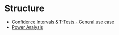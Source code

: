 # Structure

+ [Confidence Intervals & T-Tests - General use case](https://github.com/AndresNamm/study/blob/main/statistics/confidence_intervals/CONFIDENCE_INTERVALS.md)
+ [Power Analysis](https://github.com/AndresNamm/study/blob/main/statistics/confidence_intervals/power_analysis.md)
